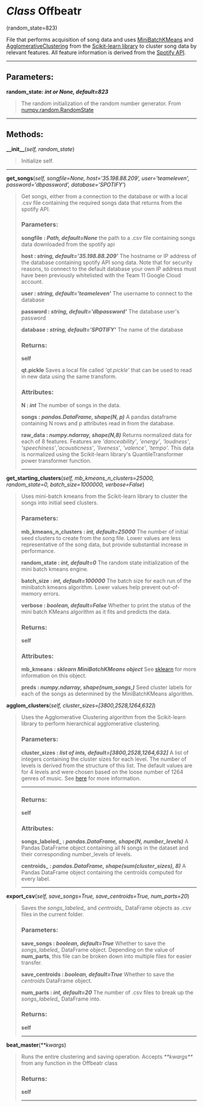 # *Class* Offbeatr
(random_state=823)

File that performs acquisition of song data and uses [MiniBatchKMeans](https://scikit-learn.org/stable/modules/generated/sklearn.cluster.MiniBatchKMeans.html) and [AgglomerativeClustering](https://scikit-learn.org/stable/index.html) from the [Scikit-learn library](https://scikit-learn.org/stable/modules/generated/sklearn.cluster.AgglomerativeClustering.html) to cluster song data by relevant features. All feature information is derived from the [Spotify API](https://developer.spotify.com/).

---

## Parameters:

**random\_state: *int or None, default=823***
>The random initialization of the random number generator. From [numpy.random.RandomState](https://docs.scipy.org/doc/numpy-1.15.0/reference/generated/numpy.random.RandomState.html)

---

## Methods:

**\_\_init\_\_**(*self, random_state*)
>Initialize self.
---


**get\_songs**(*self, songfile=None, host='35.198.88.209', user='teameleven', password='dbpassword', database='SPOTIFY'*)
>Get songs, either from a connection to the database or with a local .csv file containing the required songs data that returns from the spotify API.
>
>### Parameters:
>
>**songfile : *Path, default=None***
>    the path to a .csv file containing songs data downloaded from the spotify api
>
>**host : *string, default='35.198.88.209'***
>    The hostname or IP address of the database containing spotify API song data. Note that for security reasons, to connect to the default database your own IP address must have been previously whitelisted with the Team 11 Google Cloud account. 
>
>**user : *string, default='teameleven'***
>    The username to connect to the database
>
>**password : *string, default='dbpassword'***
>    The database user's password
>
>**database : *string, default='SPOTIFY'***
>    The name of the database
>
>
>### Returns:
>
>**self**
>
>**qt.pickle**
>    Saves a local file called *'qt.pickle'* that can be used to read in new data using the same transform.
>
>
>
>### Attributes:
>
>**N : *int***
>    The number of songs in the data.
>
>**songs : *pandas.DataFrame, shape(N, p)***
>    A pandas dataframe containing N rows and p attributes read in from the database.
>
>**raw_data : *numpy.ndarray, shape(N,8)***
>    Returns normalized data for each of 8 features. Features are *'danceability'*, *'energy'*, *'loudness'*, *'speechiness'*,*'acousticness'*, *'liveness'*, *'valence'*, *'tempo'*. This data is normalized using the Scikit-learn library's QuantileTransformer power transformer function.
>
>---


**get\_starting\_clusters**(*self, mb\_kmeans\_n\_clusters=25000, random\_state=0, batch\_size=1000000, verbose=False*)
>Uses mini-batch kmeans from the Scikit-learn library to cluster the songs into initial seed clusters.
>
>### Parameters:
>
>**mb\_kmeans\_n\_clusters : *int, default=25000***
>    The number of initial seed clusters to create from the song file. Lower values are less representative of the song data, but provide substantial increase in performance. 
>
>**random\_state : *int, default=0***
>    The random state initialization of the mini batch kmeans engine. 
>
>**batch\_size : *int, default=100000***
>    The batch size for each run of the minibatch kmeans algorithm. Lower values help prevent out-of-memory errors. 
>
>**verbose : *boolean, default=False***
>    Whether to print the status of the mini batch KMeans algorithm as it fits and predicts the data. 
>
>
>### Returns:
>
>**self**
>
>
>
>### Attributes:
>
>**mb_kmeans : *sklearn MiniBatchKMeans object***
>    See [sklearn](https://scikit-learn.org/stable/modules/generated/sklearn.cluster.MiniBatchKMeans.html) for more information on this object.
>
>**preds : *numpy.ndarray, shape(num_songs,)***
>    Seed cluster labels for each of the songs as determined by the MiniBatchKMeans algorithm.
>
>


**agglom\_clusters**(*self, cluster_sizes=[3800,2528,1264,632]*)
>Uses the Agglomerative Clustering algorithm from the Scikit-learn library to perform hierarchical agglomerative clustering.
>
>### Parameters:
>
>**cluster\_sizes : *list of ints, default=[3800,2528,1264,632]***
>    A list of integers containing the cluster sizes for each level. The number of levels is derived from the structure of this list. The default values are for 4 levels and were chosen based on the loose number of 1264 genres of music. See [here](https://www.theguardian.com/music/2014/sep/04/-sp-from-charred-death-to-deep-filthstep-the-1264-genres-that-make-modern-music) for more information.
>
>---
>### Returns:
>
>**self**
>
>
>
>### Attributes:
>
>**songs_labeled_ : *pandas.DataFrame, shape(N, number_levels)***
>    A Pandas DataFrame object containing all N songs in the dataset and their corresponding number_levels of levels. 
>
>**centroids_ : *pandas.DataFrame, shape(sum(cluster_sizes), 8)***
>    A Pandas DataFrame object containing the centroids computed for every label.
>
>---


**export\_csv**(*self, save_songs=True, save_centroids=True, num_parts=20*)
>    Saves the *songs_labeled_* and *centroids_* DataFrame objects as .csv files in the current folder.
>
>### Parameters:
>
>**save_songs : *boolean, default=True***
>    Whether to save the *songs_labeled_* DataFrame object. Depending on the value of **num_parts**, this file can be broken down into multiple files for easier transfer.
>
>**save_centroids : *boolean, default=True***
>    Whether to save the *centroids* DataFrame object. 
>
>**num_parts : *int, default=20***
>    The number of .csv files to break up the *songs_labeled_* DataFrame into.
>
>
>### Returns:
>
>**self**
>
>---
>


**beat\_master**(*\*\*kwargs*)
>
>    Runs the entire clustering and saving operation. Accepts *\*\*kwargs\*\** from any function in the Offbeatr class
>
>
>### Returns:
>
>**self**
>
>---
>
